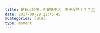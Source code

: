 ```yaml
---
title: 是有点怪味，但是味不大，枣子没熟？？？🤔🤔
date: 2017-09-29 22:45:45
mCategories: [说说]
type: moment
---
```


<div id="pics-20170929224545"></div>

<script src="/lib/moment/pics.js"></script>
<script>
var data = [
    {"link": "2017-09-29_000000.jpeg", "type": "shuoshuo"}
];
picsRender(data, "pics-20170929224545");
</script>
